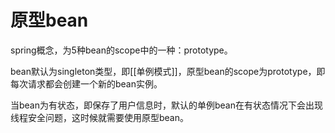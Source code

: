 # 原型bean

spring概念，为5种bean的scope中的一种：prototype。

bean默认为singleton类型，即[[单例模式]]，原型bean的scope为prototype，即每次请求都会创建一个新的bean实例。

当bean为有状态，即保存了用户信息时，默认的单例bean在有状态情况下会出现线程安全问题，这时候就需要使用原型bean。
